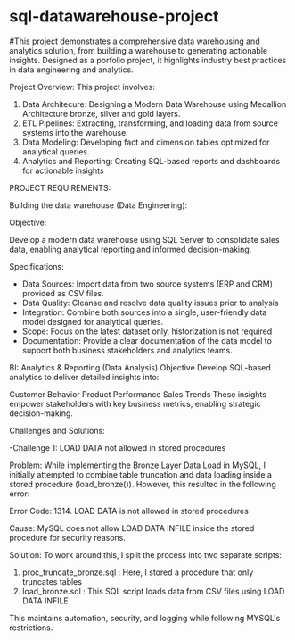 # sql-datawarehouse-project

#This project demonstrates a comprehensive data warehousing and analytics solution, from building a warehouse to generating actionable insights. Designed as a porfolio project, it highlights industry best practices in data engineering and analytics.

Project Overview:
This project involves:
1. Data Architecure: Designing a Modern Data Warehouse using Medallion Architecture bronze, silver and gold layers.
2. ETL Pipelines: Extracting, transforming, and loading data from source systems into the warehouse.
3. Data Modeling: Developing fact and dimension tables optimized for analytical queries.
4. Analytics and Reporting: Creating SQL-based reports and dashboards for actionable insights

PROJECT REQUIREMENTS:

Building the data warehouse (Data Engineering):

Objective:

Develop a modern data warehouse using SQL Server to consolidate sales data, enabling analytical reporting and informed decision-making.

Specifications:
- Data Sources: Import data from two source systems (ERP and CRM) provided as CSV files.
- Data Quality: Cleanse and resolve data quality issues prior to analysis
- Integration: Combine both sources into a single, user-friendly data model designed for analytical queries.
- Scope: Focus on the latest dataset only, historization is not required
- Documentation: Provide a clear documentation of the data model to support both business stakeholders and analytics teams.

BI: Analytics & Reporting (Data Analysis)
Objective
Develop SQL-based analytics to deliver detailed insights into:

Customer Behavior
Product Performance
Sales Trends
These insights empower stakeholders with key business metrics, enabling strategic decision-making.








Challenges and Solutions:

-Challenge 1: LOAD DATA not allowed in stored procedures

Problem: 
While implementing the Bronze Layer Data Load in MySQL, I initially attempted to combine table truncation and data loading inside a stored procedure (load_bronze()). However, this resulted in the following error:

Error Code: 1314. LOAD DATA is not allowed in stored procedures

Cause:
MySQL does not allow LOAD DATA INFILE inside the stored procedure for security reasons.

Solution:
To work around this, I split the process into two separate scripts:
1. proc_truncate_bronze.sql : Here, I stored a procedure that only truncates tables
2.  load_bronze.sql : This SQL script loads data from CSV files using LOAD DATA INFILE

This maintains automation, security, and logging while following MYSQL's restrictions.
